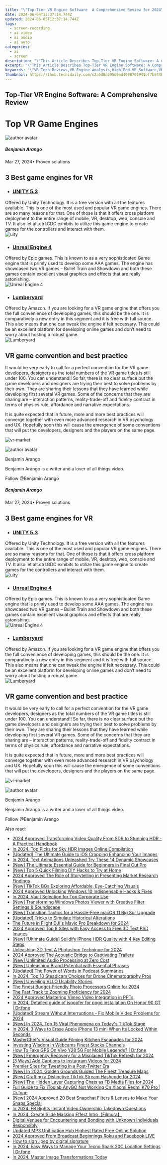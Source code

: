 ```yaml
---
title: "\"Top-Tier VR Engine Software  A Comprehensive Review for 2024\""
date: 2024-06-04T12:37:14.744Z
updated: 2024-06-05T12:37:14.744Z
tags: 
  - screen-recording
  - ai video
  - ai audio
  - ai auto
categories: 
  - ai
  - screen
description: "\"This Article Describes Top-Tier VR Engine Software: A Comprehensive Review for 2024\""
excerpt: "\"This Article Describes Top-Tier VR Engine Software: A Comprehensive Review for 2024\""
keywords: "\"VR Tech Reviews,VR Engine Analysis,High-End VR Software,VR Development Tools,Advanced VR Platforms,VR Innovation Insight,Premium VR Solutions\""
thumbnail: https://thmb.techidaily.com/c2a5d8a295d9ad4098701941bf7b844bb3d03e72bb938f97ddf7a9d42ff93268.jpg
---
```


## Top-Tier VR Engine Software: A Comprehensive Review

# Top VR Game Engines

![author avatar](https://images.wondershare.com/filmora/article-images/benjamin-arango-author.jpg)

##### Benjamin Arango

 Mar 27, 2024• Proven solutions

## 3 Best game engines for VR

* ### [UNITY 5.3]( https://unity3d.com/cn/unity/whats-new/unity-5.3 )  

 Offered by Unity Technology. It is a free version with all the features available. This is one of the most used and popular VR game engines. There are so many reasons for that. One of those is that it offers cross platform deployment to the entire range of mobile, VR, desktop, web, console and TV. It also let alt.ctrl.GDC exhibits to utilize this game engine to create games for the controllers and interact with them.  
![uity ](https://images.wondershare.com/filmora/resource/uity.jpg )

* ### [Unreal Engine 4]( https://www.unrealengine.com/zh-CN/what-is-unreal-engine-4 )  

 Offered by Epic games. This is known to as a very sophisticated Game engine that is primly used to develop some AAA games. The engine has showcased two VR games – Bullet Train and Showdown and both these games contain excellent visual graphics and effects that are really astonishing.  
![Unreal Engine 4 ](https://images.wondershare.com/filmora/resource/unreal-engine.jpg )

* ### [Lumberyard]( https://aws.amazon.com/cn/lumberyard/ )  

 Offered by Amazon. If you are looking for a VR game engine that offers you the full convenience of developing games, this should be the one. It is comparatively a new entry in this segment and it is free with full source. This also means that one can tweak the engine if felt necessary. This could be an excellent platform for developing online games and don’t need to worry about hosting a robust game.  
![Lumberyard ](https://images.wondershare.com/filmora/resource/lumberyard.jpg )

## VR game convention and best practice

 It would be very early to call for a perfect convention for the VR game developers, designers as the total numbers of the VR game titles is still under 100\. You can understand!! So far, there is no clear surface but the game developers and designers are trying their best to solve problems by their own. They are sharing their lessons that they have learned while developing first several VR games. Some of the concerns that they are sharing are – interaction patterns, reality-trade-off and fidelity contract in terms of physics rule, affordance and narrative expectations.

 It is quite expected that in future, more and more best practices will converge together with even more advanced research in VR psychology and UX. Hopefully soon this will cause the emergence of some conventions that will put the developers, designers and the players on the same page.

![ vr-market]( https://images.wondershare.com/filmora/resource/vr-market.jpg)

![author avatar](https://images.wondershare.com/filmora/article-images/benjamin-arango-author.jpg)

Benjamin Arango

Benjamin Arango is a writer and a lover of all things video.

Follow @Benjamin Arango

##### Benjamin Arango

 Mar 27, 2024• Proven solutions

## 3 Best game engines for VR

* ### [UNITY 5.3]( https://unity3d.com/cn/unity/whats-new/unity-5.3 )  

 Offered by Unity Technology. It is a free version with all the features available. This is one of the most used and popular VR game engines. There are so many reasons for that. One of those is that it offers cross platform deployment to the entire range of mobile, VR, desktop, web, console and TV. It also let alt.ctrl.GDC exhibits to utilize this game engine to create games for the controllers and interact with them.  
![uity ](https://images.wondershare.com/filmora/resource/uity.jpg )

* ### [Unreal Engine 4]( https://www.unrealengine.com/zh-CN/what-is-unreal-engine-4 )  

 Offered by Epic games. This is known to as a very sophisticated Game engine that is primly used to develop some AAA games. The engine has showcased two VR games – Bullet Train and Showdown and both these games contain excellent visual graphics and effects that are really astonishing.  
![Unreal Engine 4 ](https://images.wondershare.com/filmora/resource/unreal-engine.jpg )

* ### [Lumberyard]( https://aws.amazon.com/cn/lumberyard/ )  

 Offered by Amazon. If you are looking for a VR game engine that offers you the full convenience of developing games, this should be the one. It is comparatively a new entry in this segment and it is free with full source. This also means that one can tweak the engine if felt necessary. This could be an excellent platform for developing online games and don’t need to worry about hosting a robust game.  
![Lumberyard ](https://images.wondershare.com/filmora/resource/lumberyard.jpg )

## VR game convention and best practice

 It would be very early to call for a perfect convention for the VR game developers, designers as the total numbers of the VR game titles is still under 100\. You can understand!! So far, there is no clear surface but the game developers and designers are trying their best to solve problems by their own. They are sharing their lessons that they have learned while developing first several VR games. Some of the concerns that they are sharing are – interaction patterns, reality-trade-off and fidelity contract in terms of physics rule, affordance and narrative expectations.

 It is quite expected that in future, more and more best practices will converge together with even more advanced research in VR psychology and UX. Hopefully soon this will cause the emergence of some conventions that will put the developers, designers and the players on the same page.

![ vr-market]( https://images.wondershare.com/filmora/resource/vr-market.jpg)

![author avatar](https://images.wondershare.com/filmora/article-images/benjamin-arango-author.jpg)

Benjamin Arango

Benjamin Arango is a writer and a lover of all things video.

Follow @Benjamin Arango


<ins class="adsbygoogle"
     style="display:block"
     data-ad-format="autorelaxed"
     data-ad-client="ca-pub-7571918770474297"
     data-ad-slot="1223367746"></ins>

<ins class="adsbygoogle"
     style="display:block"
     data-ad-format="autorelaxed"
     data-ad-client="ca-pub-7571918770474297"
     data-ad-slot="1223367746"></ins>



<ins class="adsbygoogle"
     style="display:block"
     data-ad-client="ca-pub-7571918770474297"
     data-ad-slot="8358498916"
     data-ad-format="auto"
     data-full-width-responsive="true"></ins>


<span class="atpl-alsoreadstyle">Also read:</span>
<div><ul>
<li><a href="https://some-guidance.techidaily.com/2024-approved-transforming-video-quality-from-sdr-to-stunning-hdr-a-practical-handbook/"><u>2024 Approved  Transforming Video Quality From SDR to Stunning HDR - A Practical Handbook</u></a></li>
<li><a href="https://some-guidance.techidaily.com/in-2024-top-picks-for-sky-hdr-images-online-compilation/"><u>In 2024, Top Picks for Sky HDR Images Online Compilation</u></a></li>
<li><a href="https://some-guidance.techidaily.com/updated-the-ultimate-guide-to-ios-cropping-enhancing-your-images/"><u>[Updated] The Ultimate Guide to iOS Cropping  Enhancing Your Images</u></a></li>
<li><a href="https://some-guidance.techidaily.com/in-2024-text-animations-unleashed-try-these-14-dynamic-showcases/"><u>In 2024, Text Animations Unleashed  Try These 14 Dynamic Showcases</u></a></li>
<li><a href="https://some-guidance.techidaily.com/new-the-ultimate-essential-guide-for-beginners-in-final-cut-pro/"><u>[New] The Ultimate Essential Guide for Beginners in Final Cut Pro</u></a></li>
<li><a href="https://some-guidance.techidaily.com/new-top-5-quick-filming-diy-hacks-to-try-at-home/"><u>[New] Top 5 Quick Filming DIY Hacks to Try at Home</u></a></li>
<li><a href="https://some-guidance.techidaily.com/2024-approved-the-role-of-storytelling-in-presenting-market-research-findings/"><u>2024 Approved  The Role of Storytelling in Presenting Market Research Findings</u></a></li>
<li><a href="https://some-guidance.techidaily.com/new-tiktok-bgs-exploring-affordable-eye-catching-visuals/"><u>[New] TikTok BGs  Exploring Affordable, Eye-Catching Visuals</u></a></li>
<li><a href="https://some-guidance.techidaily.com/2024-approved-unlocking-windows-10-indispensable-hacks-and-fixes/"><u>2024 Approved  Unlocking Windows 10  Indispensable Hacks & Fixes</u></a></li>
<li><a href="https://some-guidance.techidaily.com/in-2024-vault-selection-for-top-corporate-use/"><u>In 2024, Vault Selection for Top Corporate Use</u></a></li>
<li><a href="https://some-guidance.techidaily.com/new-transforming-windows-photos-viewer-with-creative-filter-settings-and-soundscape/"><u>[New] Transforming Windows Photos Viewer with Creative Filter Settings & Soundscape</u></a></li>
<li><a href="https://some-guidance.techidaily.com/new-transition-tactics-for-a-hassle-free-macos-11-big-sur-upgrade/"><u>[New] Transition Tactics for a Hassle-Free macOS 11 Big Sur Upgrade</u></a></li>
<li><a href="https://some-guidance.techidaily.com/updated-tricks-to-simulate-historical-alterations/"><u>[Updated] Tricks to Simulate Historical Alterations</u></a></li>
<li><a href="https://some-guidance.techidaily.com/the-future-in-flight-djis-mavic-pro-breakdown-for-2024/"><u>The Future in Flight  DJI's Mavic Pro Breakdown for 2024</u></a></li>
<li><a href="https://some-guidance.techidaily.com/2024-approved-top-8-sites-with-easy-access-to-free-3d-text-psd-images/"><u>2024 Approved  Top 8 Sites with Easy Access to Free 3D Text PSD Images</u></a></li>
<li><a href="https://some-guidance.techidaily.com/new-ultimate-guide-solidify-iphone-hdr-quality-with-4-key-editing-steps/"><u>[New] [Ultimate Guide] Solidify iPhone HDR Quality with 4 Key Editing Steps</u></a></li>
<li><a href="https://some-guidance.techidaily.com/unleashing-3d-text-a-photoshop-technique-for-2024/"><u>Unleashing 3D Text  A Photoshop Technique for 2024</u></a></li>
<li><a href="https://some-guidance.techidaily.com/2024-approved-the-acoustic-bridge-to-captivating-trailers/"><u>2024 Approved  The Acoustic Bridge to Captivating Trailers</u></a></li>
<li><a href="https://some-guidance.techidaily.com/new-unlimited-audio-processing-at-zero-cost/"><u>[New] Unlimited Audio Processing at Zero Cost</u></a></li>
<li><a href="https://some-guidance.techidaily.com/new-unleashing-brand-potential-with-essential-phrases/"><u>[New] Unleashing Brand Potential with Essential Phrases</u></a></li>
<li><a href="https://some-guidance.techidaily.com/updated-the-power-of-words-in-podcast-summaries/"><u>[Updated] The Power of Words in Podcast Summaries</u></a></li>
<li><a href="https://some-guidance.techidaily.com/in-2024-top-10-steadicam-choices-for-drone-cinematography-pros/"><u>In 2024, Top 10 Steadicam Choices for Drone Cinematography Pros</u></a></li>
<li><a href="https://some-guidance.techidaily.com/new-unveiling-vllo-usability-stories/"><u>[New] Unveiling VLLO Usability Stories</u></a></li>
<li><a href="https://some-guidance.techidaily.com/the-finest-budget-friendly-photo-processors-online-for-2024/"><u>The Finest Budget-Friendly Photo Processors Online for 2024</u></a></li>
<li><a href="https://some-guidance.techidaily.com/the-fast-track-to-zooming-proficiency-for-2024/"><u>The Fast Track to Zooming Proficiency for 2024</u></a></li>
<li><a href="https://vimeo-videos.techidaily.com/2024-approved-mastering-vimeo-video-integration-in-ppts/"><u>2024 Approved  Mastering Vimeo Video Integration in PPTs</u></a></li>
<li><a href="https://pokemon-go-android.techidaily.com/in-2024-detailed-guide-of-ispoofer-for-pogo-installation-on-honor-90-gt-drfone-by-drfone-virtual-android/"><u>In 2024, Detailed guide of ispoofer for pogo installation On Honor 90 GT | Dr.fone</u></a></li>
<li><a href="https://facebook-video-content.techidaily.com/updated-stream-without-interruptions-fix-mobile-video-problems-for-2024/"><u>[Updated] Stream Without Interruptions - Fix Mobile Video Problems for 2024</u></a></li>
<li><a href="https://tiktok-video-recordings.techidaily.com/new-in-2024-top-15-viral-phenomena-on-todays-tiktok-stage/"><u>[New] In 2024, Top 15 Viral Phenomena on Today's TikTok Stage</u></a></li>
<li><a href="https://ios-unlock.techidaily.com/in-2024-3-ways-to-erase-apple-iphone-13-mini-when-its-locked-within-seconds-by-drfone-ios/"><u>In 2024, 3 Ways to Erase Apple iPhone 13 mini When Its Locked Within Seconds</u></a></li>
<li><a href="https://youtube-help.techidaily.com/masterchefs-visual-guide-filming-kitchen-escapades-for-2024/"><u>MasterChef's Visual Guide  Filming Kitchen Escapades for 2024</u></a></li>
<li><a href="https://youtube-videos.techidaily.com/investing-wisdom-in-webcams-finest-stocks-channels/"><u>Investing Wisdom in Webcams  Finest Stocks Channels</u></a></li>
<li><a href="https://fake-location.techidaily.com/how-to-fake-gps-on-vivo-y28-5g-for-mobile-legends-drfone-by-drfone-virtual-android/"><u>How To Fake GPS On Vivo Y28 5G For Mobile Legends? | Dr.fone</u></a></li>
<li><a href="https://tiktok-videos.techidaily.com/new-emergency-recovery-for-a-misplaced-tiktok-refresh-for-2024/"><u>[New] Emergency Recovery for a Misplaced TikTok Refresh for 2024</u></a></li>
<li><a href="https://instagram-video-recordings.techidaily.com/3-ways-add-captions-to-instagram-videos-for-2024/"><u>[3 Ways] Add Captions to Instagram Videos for 2024</u></a></li>
<li><a href="https://twitter-videos.techidaily.com/premier-sites-for-tweeting-in-a-post-twitter-era/"><u>Premier Sites for Tweeting in a Post-Twitter Era</u></a></li>
<li><a href="https://screen-capture.techidaily.com/new-in-2024-golden-grounds-guided-the-finest-treasure-maps/"><u>[New] In 2024, Golden Grounds Guided  The Finest Treasure Maps</u></a></li>
<li><a href="https://tiktok-videos.techidaily.com/new-crafting-a-distinctive-tiktok-stream-hashcode-for-2024/"><u>[New] Crafting a Distinctive TikTok Stream Hashcode for 2024</u></a></li>
<li><a href="https://facebook-video-recording.techidaily.com/new-the-hidden-layer-capturing-chats-as-fb-media-files-for-2024/"><u>[New] The Hidden Layer  Capturing Chats as FB Media Files for 2024</u></a></li>
<li><a href="https://fake-location.techidaily.com/full-guide-to-fix-itoolab-anygo-not-working-on-xiaomi-redmi-k70-pro-drfone-by-drfone-virtual-android/"><u>Full Guide to Fix iToolab AnyGO Not Working On Xiaomi Redmi K70 Pro | Dr.fone</u></a></li>
<li><a href="https://snapchat-videos.techidaily.com/new-2024-approved-20-best-snapchat-filters-and-lenses-to-make-your-snaps-special/"><u>[New] 2024 Approved  20 Best Snapchat Filters & Lenses to Make Your Snaps Special</u></a></li>
<li><a href="https://facebook-video-content.techidaily.com/in-2024-fb-rights-instant-video-ownership-takedown-questions/"><u>In 2024, FB Rights  Instant Video Ownership Takedown Questions</u></a></li>
<li><a href="https://ai-video-editing.techidaily.com/in-2024-create-slide-masking-effect-introfilmora/"><u>In 2024, Create Slide Masking Effect Intro【Filmora】</u></a></li>
<li><a href="https://audio-editing.techidaily.com/digital-venues-for-encountering-and-bonding-with-unknown-individuals-responsibly/"><u>Digital Venues for Encountering and Bonding with Unknown Individuals Responsibly</u></a></li>
<li><a href="https://sound-tweaking.techidaily.com/updated-mp3-unification-hub-highest-rated-free-online-solution/"><u>Updated MP3 Unification Hub Highest Rated Free Online Solution</u></a></li>
<li><a href="https://facebook-clips.techidaily.com/2024-approved-from-broadcast-beginnings-roku-and-facebook-live/"><u>2024 Approved  From Broadcast Beginnings  Roku and Facebook LIVE</u></a></li>
<li><a href="https://blog-min.techidaily.com/how-to-sign-jpeg-by-digital-signature-by-ldigisigner-sign-a-jpg-sign-a-jpg/"><u>How to sign .jpeg by digital signature</u></a></li>
<li><a href="https://android-location.techidaily.com/in-2024-easy-ways-to-manage-your-tecno-spark-20c-location-settings-drfone-by-drfone-virtual/"><u>In 2024, Easy Ways to Manage Your Tecno Spark 20C Location Settings | Dr.fone</u></a></li>
<li><a href="https://extra-guidance.techidaily.com/in-2024-master-image-transformations-today/"><u>In 2024, Master Image Transformations Today</u></a></li>
</ul></div>
